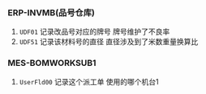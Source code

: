 ### ERP-INVMB(品号仓库)

1. `UDF01`		记录改品号对应的牌号   牌号维护了不良率
2. `UDF51`		记录该材料号的直径  直径涉及到了米数重量换算比

### MES-BOMWORKSUB1

1. `UserFld00` 记录这个派工单 使用的哪个机台1
